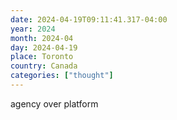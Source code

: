 ```yaml
---
date: 2024-04-19T09:11:41.317-04:00
year: 2024
month: 2024-04
day: 2024-04-19
place: Toronto
country: Canada
categories: ["thought"]
---
```

agency over platform
